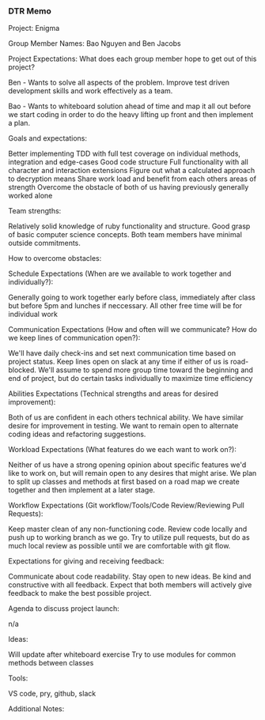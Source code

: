 ### DTR Memo

Project: Enigma 

Group Member Names: Bao Nguyen and Ben Jacobs

Project Expectations: What does each group member hope to get out of this project? 

Ben - Wants to solve all aspects of the problem. Improve test driven development skills and work effectively as a team.

Bao - Wants to whiteboard solution ahead of time and map it all out before we start coding in order to do the heavy lifting up front and then implement a plan.

Goals and expectations:

Better implementing TDD with full test coverage on individual methods, integration and edge-cases
Good code structure
Full functionality with all character and interaction extensions
Figure out what a calculated approach to decryption means
Share work load and benefit from each others areas of strength 
Overcome the obstacle of both of us having previously generally worked alone
	
Team strengths:

Relatively solid knowledge of ruby functionality and structure.
Good grasp of basic computer science concepts.
Both team members have minimal outside commitments.

How to overcome obstacles:

Schedule Expectations (When are we available to work together and individually?):

Generally going to work together early before class, immediately after class but before 5pm and lunches if neccessary. All other free time will be for individual work

Communication Expectations (How and often will we communicate? How do we keep lines of communication open?):

We'll have daily check-ins and set next communication time based on project status. Keep lines open on slack at any time if either of us is road-blocked. We'll assume to spend more group time toward the beginning and end of project, but do certain tasks individually to maximize time efficiency

Abilities Expectations (Technical strengths and areas for desired improvement):

Both of us are confident in each others technical ability. We have similar desire for improvement in testing. We want to remain open to alternate coding ideas and refactoring suggestions.

Workload Expectations (What features do we each want to work on?):

Neither of us have a strong opening opinion about specific features we'd like to work on, but will remain open to any desires that might arise. We plan to split up classes and methods at first based on a road map we create together and then implement at a later stage.

Workflow Expectations (Git workflow/Tools/Code Review/Reviewing Pull Requests): 

Keep master clean of any non-functioning code. Review code locally and push up to working branch as we go. Try to utilize pull requests, but do as much local review as possible until we are comfortable with git flow.

Expectations for giving and receiving feedback:

Communicate about code readability. Stay open to new ideas. Be kind and constructive with all feedback. Expect that both members will actively give feedback to make the best possible project.

Agenda to discuss project launch:

n/a

Ideas:

Will update after whiteboard exercise
Try to use modules for common methods between classes

Tools:

VS code, pry, github, slack

Additional Notes: